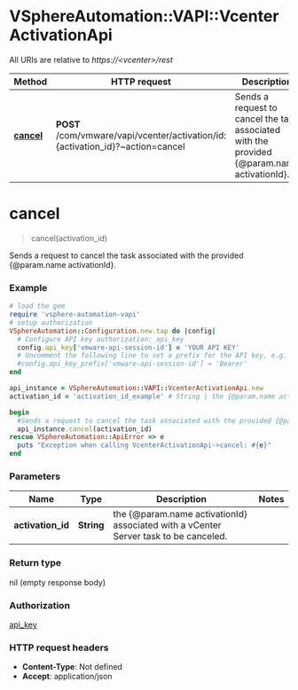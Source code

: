 # VSphereAutomation::VAPI::VcenterActivationApi

All URIs are relative to *https://&lt;vcenter&gt;/rest*

Method | HTTP request | Description
------------- | ------------- | -------------
[**cancel**](VcenterActivationApi.md#cancel) | **POST** /com/vmware/vapi/vcenter/activation/id:{activation_id}?~action&#x3D;cancel | Sends a request to cancel the task associated with the provided {@param.name activationId}.


# **cancel**
> cancel(activation_id)

Sends a request to cancel the task associated with the provided {@param.name activationId}.

### Example
```ruby
# load the gem
require 'vsphere-automation-vapi'
# setup authorization
VSphereAutomation::Configuration.new.tap do |config|
  # Configure API key authorization: api_key
  config.api_key['vmware-api-session-id'] = 'YOUR API KEY'
  # Uncomment the following line to set a prefix for the API key, e.g. 'Bearer' (defaults to nil)
  #config.api_key_prefix['vmware-api-session-id'] = 'Bearer'
end

api_instance = VSphereAutomation::VAPI::VcenterActivationApi.new
activation_id = 'activation_id_example' # String | the {@param.name activationId} associated with a vCenter Server task to be canceled.

begin
  #Sends a request to cancel the task associated with the provided {@param.name activationId}.
  api_instance.cancel(activation_id)
rescue VSphereAutomation::ApiError => e
  puts "Exception when calling VcenterActivationApi->cancel: #{e}"
end
```

### Parameters

Name | Type | Description  | Notes
------------- | ------------- | ------------- | -------------
 **activation_id** | **String**| the {@param.name activationId} associated with a vCenter Server task to be canceled. | 

### Return type

nil (empty response body)

### Authorization

[api_key](../README.md#api_key)

### HTTP request headers

 - **Content-Type**: Not defined
 - **Accept**: application/json



